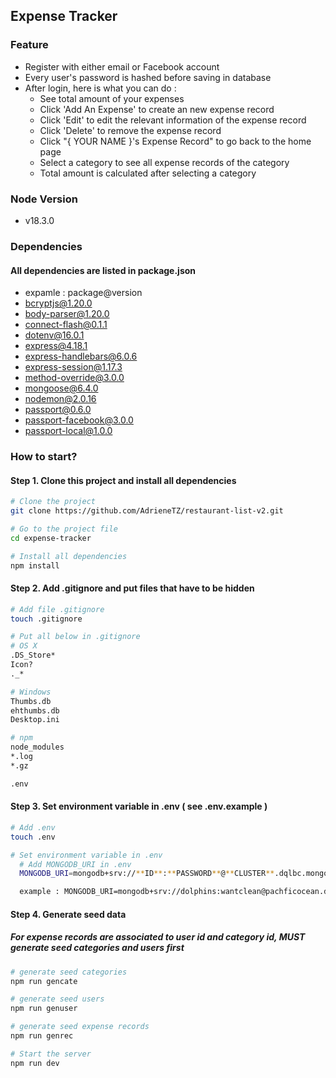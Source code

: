 ## Expense Tracker


### Feature
- Register with either email or Facebook account
- Every user's password is hashed before saving in database
- After login, here is what you can do :
  - See total amount of your expenses
  - Click 'Add An Expense' to create an new expense record
  - Click 'Edit' to edit the relevant information of the expense record
  - Click 'Delete' to remove the expense record
  - Click "{ YOUR NAME }'s Expense Record" to go back to the home page
  - Select a category to see all expense records of the category
  - Total amount is calculated after selecting a category



### Node Version
- v18.3.0

### Dependencies
#### All dependencies are listed in package.json
- expamle : package@version
- bcryptjs@1.20.0
- body-parser@1.20.0
- connect-flash@0.1.1
- dotenv@16.0.1
- express@4.18.1
- express-handlebars@6.0.6
- express-session@1.17.3
- method-override@3.0.0
- mongoose@6.4.0
- nodemon@2.0.16
- passport@0.6.0
- passport-facebook@3.0.0
- passport-local@1.0.0

### How to start?
#### Step 1. Clone this project and install all dependencies
```bash
# Clone the project
git clone https://github.com/AdrieneTZ/restaurant-list-v2.git

# Go to the project file
cd expense-tracker

# Install all dependencies
npm install
```
#### Step 2. Add .gitignore and put files that have to be hidden
```bash
# Add file .gitignore
touch .gitignore

# Put all below in .gitignore
# OS X
.DS_Store*
Icon?
._*

# Windows
Thumbs.db
ehthumbs.db
Desktop.ini

# npm
node_modules
*.log
*.gz

.env
```
#### Step 3. Set environment variable in .env ( see .env.example )
```bash
# Add .env
touch .env

# Set environment variable in .env
  # Add MONGODB_URI in .env
  MONGODB_URI=mongodb+srv://**ID**:**PASSWORD**@**CLUSTER**.dqlbc.mongodb.net/**DATABASE**?retryWrites=true&w=majority

  example : MONGODB_URI=mongodb+srv://dolphins:wantclean@pachficocean.dqlbc.mongodb.net/SanFrancisco?retryWrites=true&w=majority
```
#### Step 4. Generate seed data
##### For expense records are associated to user id and category id, MUST generate seed categories and users first
```bash
# generate seed categories
npm run gencate

# generate seed users
npm run genuser

# generate seed expense records
npm run genrec

# Start the server
npm run dev
```